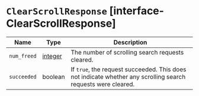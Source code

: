 # `ClearScrollResponse` [interface-ClearScrollResponse]

| Name | Type | Description |
| - | - | - |
| `num_freed` | [integer](./integer.md) | The number of scrolling search requests cleared. |
| `succeeded` | boolean | If `true`, the request succeeded. This does not indicate whether any scrolling search requests were cleared. |

